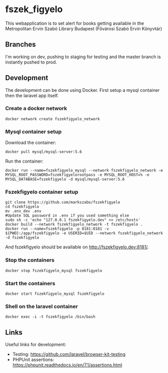# fszek_figyelo
This webapplication is to set alert for books getting available in the Metropolitan Ervin Szabó Library Budapest (Fővárosi Szabó Ervin Könyvtár)

## Branches

I'm working on dev, pushing to staging for testing and the master branch is instantly pushed to prod.

## Development

The development can be done using Docker. First setup a mysql container then the laravel app itself.

### Create a docker network

```
docker network create fszekfigyelo_network
```

### Mysql container setup

Download the container:

```
docker pull mysql/mysql-server:5.6
```

Run the container:

```
docker run --name=fszekfigyelo_mysql --network fszekfigyelo_network -e MYSQL_ROOT_PASSWORD=fszekfigyelorootpass -e MYSQL_ROOT_HOST=% -e MYSQL_DATABASE=fszekfigyelo -d mysql/mysql-server:5.6
```

### Fszekfigyelo container setup

```
git clone https://github.com/markszabo/fszekfigyelo
cd fszekfigyelo
mv .env_dev .env
#Update SQL password in .env if you used something else
sudo sh -c 'echo "127.0.0.1 fszekfigyelo.dev" >> /etc/hosts'
docker build --network fszekfigyelo_network -t fszekfigyelo .
docker run --name=fszekfigyelo -p 8181:8181 -v ${PWD}:/app/fszekfigyelo -e USERID=$UID --network fszekfigyelo_network -d fszekfigyelo
```

And fszekfigyelo should be available on http://fszekfigyelo.dev:8181/.

### Stop the containers

```
docker stop fszekfigyelo_mysql fszekfigyelo
```

### Start the containers

```
docker start fszekfigyelo_mysql fszekfigyelo
```

### Shell on the laravel container

```
docker exec -i -t fszekfigyelo /bin/bash
```

## Links

Useful links for development:

* Testing: https://github.com/laravel/browser-kit-testing
* PHPUnit assertions: https://phpunit.readthedocs.io/en/7.1/assertions.html
